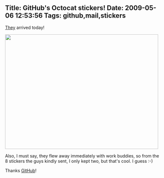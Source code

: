 Title: GitHub's Octocat stickers!
Date: 2009-05-06 12:53:56
Tags: github,mail,stickers
---
<a href="http://github.com/blog/369-get-your-github-stickers">They</a> arrived today!

<a href="http://www.flickr.com/photos/raquelydavid/3508311774/"><img class="aligncenter" src="http://farm4.static.flickr.com/3664/3508311774_23324a98be.jpg" alt="" width="500" height="375" /></a>

Also, I must say, they flew away immediately with work buddies, so from the 8 stickers the guys kindly sent, I only kept two, but that's cool. I guess :-)

Thanks <a href="http://github.com">GitHub</a>!